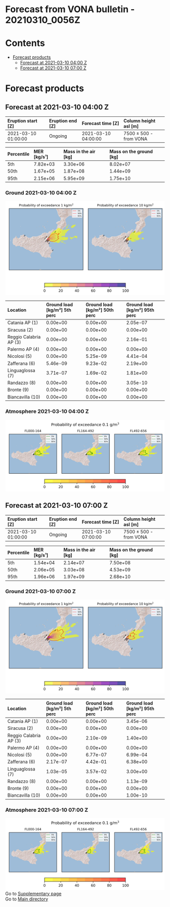 
Forecast from VONA bulletin - 20210310_0056Z
============================================

Contents
========

* [Forecast products](#forecast-products)
	* [Forecast at 2021-03-10 04:00 Z](#forecast-at-2021-03-10-0400-z)
	* [Forecast at 2021-03-10 07:00 Z](#forecast-at-2021-03-10-0700-z)

# Forecast products

## Forecast at 2021-03-10 04:00 Z
  

|Eruption start [Z]|Eruption end [Z]|Forecast time [Z]|Column height asl [m]|
| :--- | :--- | :--- | :--- |
|2021-03-10 01:00:00|Ongoing|2021-03-10 04:00:00|7500 ± 500 - from VONA|
  
  

|Percentile|MER [kg/s¹]|Mass in the air [kg]|Mass on the ground [kg]|
| :--- | :--- | :--- | :--- |
|5th|7.82e+03|3.30e+06|8.02e+07|
|50th|1.67e+05|1.87e+08|1.44e+09|
|95th|2.15e+06|5.95e+09|1.75e+10|
  

### Ground 2021-03-10 04:00 Z
  
![](./figures/probability_grd_2021_03_10_0400_scenario_1.png)  
  
  
  
  
  
  
  
  
  

|Location|Ground load [kg/m²] 5th perc|Ground load [kg/m²] 50th perc|Ground load [kg/m²] 95th perc|
| :--- | :--- | :--- | :--- |
|Catania AP (1)|0.00e+00|0.00e+00|2.05e-07|
|Siracusa (2)|0.00e+00|0.00e+00|0.00e+00|
|Reggio Calabria AP (3)|0.00e+00|0.00e+00|2.16e-01|
|Palermo AP (4)|0.00e+00|0.00e+00|0.00e+00|
|Nicolosi (5)|0.00e+00|5.25e-09|4.41e-04|
|Zafferana (6)|5.46e-09|9.23e-02|2.19e+00|
|Linguaglossa (7)|3.71e-07|1.69e-02|1.81e+00|
|Randazzo (8)|0.00e+00|0.00e+00|3.05e-10|
|Bronte (9)|0.00e+00|0.00e+00|0.00e+00|
|Biancavilla (10)|0.00e+00|0.00e+00|0.00e+00|
  

### Atmosphere 2021-03-10 04:00 Z
  
![](./figures/probability_air_2021_03_10_0400_scenario_1_conclev_1.png)
## Forecast at 2021-03-10 07:00 Z
  

|Eruption start [Z]|Eruption end [Z]|Forecast time [Z]|Column height asl [m]|
| :--- | :--- | :--- | :--- |
|2021-03-10 01:00:00|Ongoing|2021-03-10 07:00:00|7500 ± 500 - from VONA|
  
  

|Percentile|MER [kg/s¹]|Mass in the air [kg]|Mass on the ground [kg]|
| :--- | :--- | :--- | :--- |
|5th|1.54e+04|2.14e+07|7.50e+08|
|50th|2.06e+05|3.03e+08|4.53e+09|
|95th|1.96e+06|1.97e+09|2.68e+10|
  

### Ground 2021-03-10 07:00 Z
  
![](./figures/probability_grd_2021_03_10_0700_scenario_1.png)  
  
  
  
  
  
  
  
  
  

|Location|Ground load [kg/m²] 5th perc|Ground load [kg/m²] 50th perc|Ground load [kg/m²] 95th perc|
| :--- | :--- | :--- | :--- |
|Catania AP (1)|0.00e+00|0.00e+00|3.45e-06|
|Siracusa (2)|0.00e+00|0.00e+00|0.00e+00|
|Reggio Calabria AP (3)|0.00e+00|2.10e-09|1.40e+00|
|Palermo AP (4)|0.00e+00|0.00e+00|0.00e+00|
|Nicolosi (5)|0.00e+00|6.77e-07|6.99e-04|
|Zafferana (6)|2.17e-07|4.42e-01|6.38e+00|
|Linguaglossa (7)|1.03e-05|3.57e-02|3.00e+00|
|Randazzo (8)|0.00e+00|0.00e+00|1.13e-09|
|Bronte (9)|0.00e+00|0.00e+00|0.00e+00|
|Biancavilla (10)|0.00e+00|0.00e+00|1.00e-10|
  

### Atmosphere 2021-03-10 07:00 Z
  
![](./figures/probability_air_2021_03_10_0700_scenario_1_conclev_1.png)  
Go to [Supplementary page](Supplementary_page.md)  
Go to [Main directory](https://github.com/federicapardini/Real_time_ash_forecast)